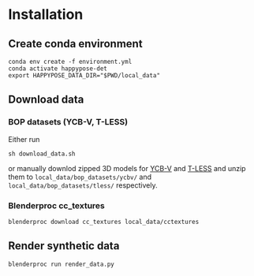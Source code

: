 # Installation

## Create conda environment
```
conda env create -f environment.yml
conda activate happypose-det
export HAPPYPOSE_DATA_DIR="$PWD/local_data"
```

## Download data
### BOP datasets (YCB-V, T-LESS)
Either run
```
sh download_data.sh
```
or manually downlod zipped 3D models for [YCB-V](https://huggingface.co/datasets/bop-benchmark/datasets/resolve/main/ycbv/ycbv_models.zip) and [T-LESS](https://huggingface.co/datasets/bop-benchmark/datasets/resolve/main/tless/tless_models.zip) and unzip them to `local_data/bop_datasets/ycbv/` and `local_data/bop_datasets/tless/` respectively.

### Blenderproc cc_textures
```
blenderproc download cc_textures local_data/cctextures
```

## Render synthetic data
```
blenderproc run render_data.py
```


